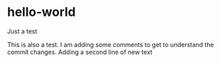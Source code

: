 # hello-world
Just a test

This is also a test. I am adding some comments to get to understand the commit changes. 
Adding a second line of new text 
